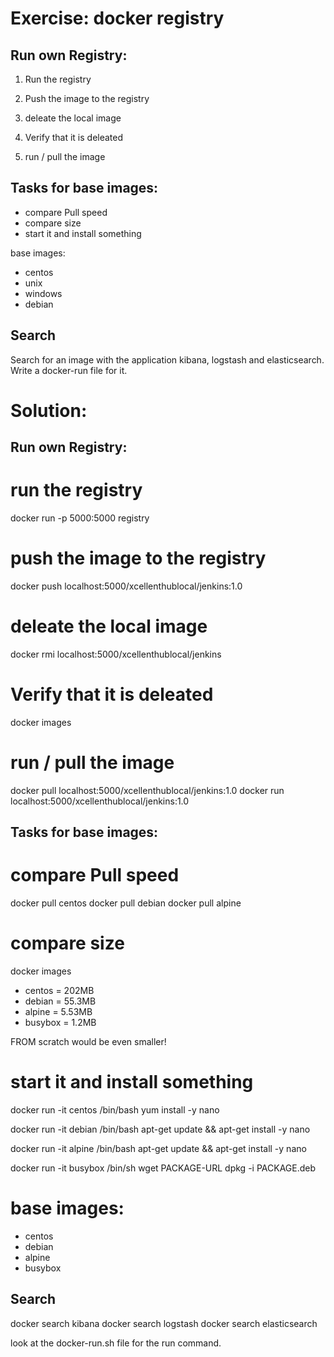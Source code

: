 Exercise: docker registry
=========================

Run own Registry:
-----------------

1) Run the registry 


2) Push the image to the registry


3) deleate the local image


4) Verify that it is deleated


5) run / pull the image


Tasks for base images:
----------------------

- compare Pull speed
- compare size
- start it and install something

base images:
- centos
- unix
- windows
- debian

Search
------

Search for an image with the application kibana, logstash and elasticsearch. Write a docker-run file for it.




Solution:
=========

Run own Registry:
-----------------

# run the registry
docker run -p 5000:5000 registry

# push the image to the registry
docker push localhost:5000/xcellenthublocal/jenkins:1.0

# deleate the local image
docker rmi localhost:5000/xcellenthublocal/jenkins

# Verify that it is deleated
docker images

# run / pull the image
docker pull localhost:5000/xcellenthublocal/jenkins:1.0
docker run localhost:5000/xcellenthublocal/jenkins:1.0



Tasks for base images:
----------------------

# compare Pull speed

docker pull centos
docker pull debian
docker pull alpine


# compare size

docker images

- centos = 202MB
- debian = 55.3MB
- alpine = 5.53MB
- busybox = 1.2MB

FROM scratch would be even smaller!

# start it and install something

docker run -it centos /bin/bash 
yum install -y nano

docker run -it debian /bin/bash 
apt-get update && apt-get install -y nano

docker run -it alpine /bin/bash 
apt-get update && apt-get install -y nano

docker run -it busybox /bin/sh
wget PACKAGE-URL
dpkg -i PACKAGE.deb

# base images:
- centos
- debian
- alpine
- busybox

Search
------

docker search kibana
docker search logstash
docker search elasticsearch

look at the docker-run.sh file for the run command.
